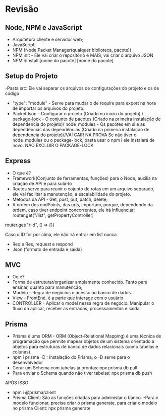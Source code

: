 # Revisão 

## Node, NPM e JavaScript

- Arquitetura cliente e servidor web;
- JavaScript;
- NPM (Node Packet Manager(qualquer biblioteca, pacote))
- NPM init - Ele vai criar o repositório e MAIS, vai criar o arquivo JSON   
- NPM i/install [nome do pacote] [nome do pacote]

## Setup do Projeto
-Pasta src: Ele vai separar os arquivos de configurações do projeto e os de código
- "type": "module" - Serve para mudar o de require para export na hora de importar os arquivos do projeto.
- PacketJson - Configurar o projeto (Criado no inicio do projeto) / package-lock - O conjunto de pacotes (Criado na primeira instalação de dependencia do projeto)/ node_modules - Os pacotes em si e as dependências das dependências (Criado na primeira instalação de dependencia do projeto)//VAI CAIR NA PROVA
Se não tiver o node_modules ou o package-lock, basta usar o npm i ele instalará de novo.
NÃO EXCLUIR O PACKAGE-LOCK

## Express
- O que é?
- Framework(Conjunto de ferramentas, funções) para o Node, auxilia na criação de API e para subi-lo 
- Routes serve para reunir o cojunto de rotas em um arquivo separado, ele vai facilitar a manutenção, a escalabilidade do projeto.
- Métodos da API - Get, post, put, patch, delete;
- A ordem dos endPoints, das urls, importam, porque, dependendo da ordem, caso tiver endpoint concorrentes, ele irá influenciar;
router.get("/list", getPropertyController)

router.get("/:id", () => {})

Caso o ID for por cima, ele não irá entrar em list nunca.

- Req e Res, request e respond
- Json (formato de entrada e saída)

## MVC
- Oq é?
- Forma de estruturar/organizar amplamente conhecido. Tanto para ensinar, quanto para manutenção;
- Modelo - Regra de negócios e acesso ao banco de dados.
- View - FrontEnd, é a parte que interage com o usuário
- CONTROLLER - Aplicar o model nessa regra de negócio. Manipular o fluxo da aplicar, receber as entradas, processamentos e saída.


## Prisma

- Prisma é uma ORM - ORM (Object-Relational Mapping) é uma técnica de programação que permite mapear objetos de um sistema orientado a objetos para estruturas de banco de dados relacionais (como tabelas e colunas). 
- npm i prisma -D : Instalação do Prisma, o -D serve para o desenvolvedor
- Gerar um Schema com tabelas já prontas: npx prisma db pull
- Para enviar o Schema quando não tiver tabelas: npx prisma db push

APÓS ISSO
- npm i @prisma/client
- Prisma Client: São as funções criadas para administar o banco.
-Para o modelo funcionar, precisa criar o prisma generate, para criar o modelo no prisma Client: npx prisma generate